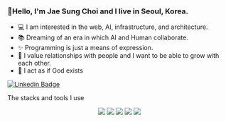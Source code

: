 ### 👋Hello, I'm Jae Sung Choi and I live in Seoul, Korea.

- 💻 I am interested in the web, AI, infrastructure, and architecture.
- 📚 Dreaming of an era in which AI and Human collaborate.
- ✨ Programming is just a means of expression.
- 💚 I value relationships with people and I want to be able to grow with each other.
- 📖 I act as if God exists

[![Linkedin Badge](https://img.shields.io/badge/-LinkedIn-blue?style=flat-square&logo=Linkedin&logoColor=white&link=https://www.linkedin.com/in/jaesung-choi-7931a1207/)](https://www.linkedin.com/in/jaesung-choi-7931a1207/)


The stacks and tools I use

<center>
<img src="https://img.shields.io/badge/.NET-512BD4?style=flat-square&logo=.NET&logoColor=f4f4f4"> 
<img src="https://img.shields.io/badge/Blob-0078D4?style=flat-square&logo=Microsoft Azure&logoColor=f4f4f4"> <img src="https://img.shields.io/badge/AI%20Search-0078D4?logo=microsoftazure"> 
<img src="https://img.shields.io/badge/App Service-0078D4?style=flat-square&logo=Microsoft Azure&logoColor=f4f4f4"> 
<img src="https://img.shields.io/badge/Azure Functions-0078D4?style=flat-square&logo=Azure Functions&logoColor=f4f4f4"> 
</center>  
